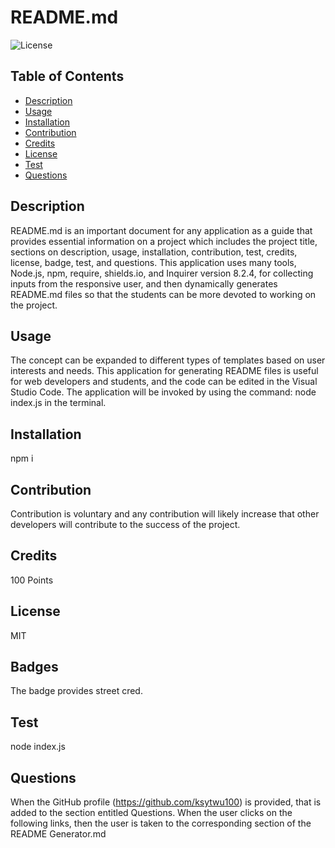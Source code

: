 # README.md 
  ![License](https://img.shields.io/badge/license-MIT-blue)
  ## Table of Contents
  * [Description](#description)
  * [Usage](#usage)
  * [Installation](#installation)
  * [Contribution](#contribution)
  * [Credits](#credits)
  * [License](#license)
  * [Test](#test)
  * [Questions](#questions)
  
## Description

README.md is an important document for any application as a guide that provides essential information on a project which includes the project title, sections on description, usage, installation, contribution, test, credits, license, badge, test, and questions. This application uses many tools, Node.js, npm, require, shields.io, and Inquirer version 8.2.4, for collecting inputs from the responsive user, and then dynamically generates README.md files so that the students can be more devoted to working on the project.

## Usage
The concept can be expanded to different types of templates based on user interests and needs. This application for generating README files is useful for web developers and students, and the code can be edited in the Visual Studio Code. The application will be invoked by using the command:  node index.js in the terminal.

## Installation
npm i

## Contribution
 Contribution is voluntary and any contribution will likely increase that other  
 developers will contribute to the success of the project. 

## Credits 
100 Points 

## License
MIT 

## Badges
The badge provides street cred. 

## Test
node index.js

## Questions
When the GitHub profile (https://github.com/ksytwu100) is provided, that is added to the section entitled Questions.
When the user clicks on the following links, then the user is taken to the corresponding section of the README Generator.md
